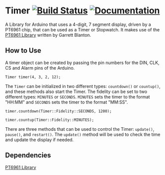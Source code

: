 # Timer [![Build Status](https://github.com/srichs/Timer/workflows/Arduino%20Library%20CI/badge.svg)](https://github.com/srichs/Timer/actions) [![Documentation](https://github.com/adafruit/ci-arduino/blob/master/assets/doxygen_badge.svg)](http://srichs.github.io/Timer/html/index.html)

A Library for Arduino that uses a 4-digit, 7 segment display, driven by a PT6961 chip, that can be used as a Timer or Stopwatch. It makes use of the [PT6961 Library](https://github.com/Renaud11232/PT6961) written by Garrett Blanton.

## How to Use

A timer object can be created by passing the pin numbers for the DIN, CLK, CS and Alarm pins of the Arduino.

```arduino
Timer timer(4, 3, 2, 12);
```

The ```Timer``` can be initialized in two different types: ```countdown()``` or ```countup()```, and these methods also start the Timer. The fidelity can be set to two different types: ```MINUTES``` or ```SECONDS```. ```MINUTES``` sets the timer to the format "HH:MM" and ```SECONDS``` sets the timer to the format "MM:SS".

```arduino
timer.countdown(Timer::Fidelity::SECONDS, 1200);
```

```arduino
timer.countup(Timer::Fidelity::MINUTES);
```

There are three methods that can be used to control the Timer: ```update()```, ```pause()```, and ```restart()```. The ```update()``` method will be used to check the time and update the display if needed.

## Dependencies

[PT6961 Library](https://github.com/Renaud11232/PT6961)
